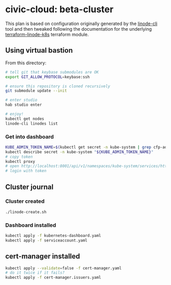 # civic-cloud: beta-cluster

This plan is based on configuration originally generated by the [linode-cli](https://github.com/linode/linode-cli) tool and then tweaked following the documentation for the underlying [terraform-linode-k8s](https://github.com/linode/terraform-linode-k8s) terraform module.

## Using virtual bastion

From this directory:

```bash
# tell git that keybase submodules are OK
export GIT_ALLOW_PROTOCOL=keybase:ssh

# ensure this repository is cloned recursively
git submodule update --init

# enter studio
hab studio enter

# enjoy!
kubectl get nodes
linode-cli linodes list
```

### Get into dashboard

```bash
KUBE_ADMIN_TOKEN_NAME=$(kubectl get secret -n kube-system | grep cfp-admin-token | awk '{print $1}')
kubectl describe secret -n kube-system "${KUBE_ADMIN_TOKEN_NAME}"
# copy token
kubectl proxy
# open http://localhost:8001/api/v1/namespaces/kube-system/services/https:kubernetes-dashboard:/proxy/#!/login
# login with token
```

## Cluster journal

### Cluster created

```bash
./linode-create.sh
```

### Dashboard installed

```bash
kubectl apply -f kubernetes-dashboard.yaml
kubectl apply -f serviceaccount.yaml
```

## cert-manager installed

```bash
kubectl apply --validate=false -f cert-manager.yaml
# do it twice if it fails?
kubectl apply -f cert-manager.issuers.yaml
```
